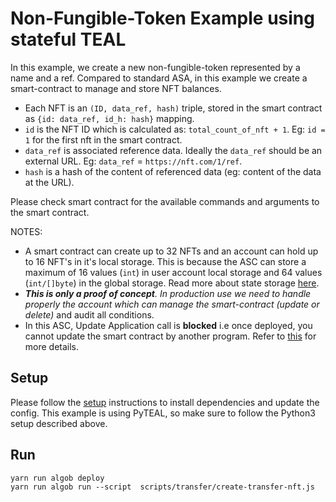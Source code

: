 # Non-Fungible-Token Example using stateful TEAL

In this example, we create a new non-fungible-token represented by a name and a ref.
Compared to standard ASA, in this example we create a smart-contract to manage and store NFT balances.

- Each NFT is an `(ID, data_ref, hash)` triple, stored in the smart contract as `{id: data_ref, id_h: hash}` mapping.
- `id` is the NFT ID which is calculated as: `total_count_of_nft + 1`. Eg: `id = 1` for the first nft in the smart contract.
- `data_ref` is associated reference data. Ideally the `data_ref` should be an external URL. Eg: `data_ref` = `https://nft.com/1/ref`.
- `hash` is a hash of the content of referenced data (eg: content of the data at the URL).

Please check smart contract for the available commands and arguments to the smart contract.

NOTES:

- A smart contract can create up to 32 NFTs and an account can hold up to 16 NFT's in it's local storage. This is because the ASC can store a maximum of 16 values (`int`) in user account local storage and 64 values (`int/[]byte`) in the global storage. Read more about state storage [here](https://developer.algorand.org/docs/features/asc1/stateful/sdks/#state-storage).
- _**This is only a proof of concept**. In production use we need to handle properly the account which can manage the smart-contract (update or delete)_ and audit all conditions.
- In this ASC, Update Application call is **blocked** i.e once deployed, you cannot update the smart contract by another program. Refer to [this](https://developer.algorand.org/docs/features/asc1/stateful/#update-stateful-smart-contract) for more details.

## Setup

Please follow the [setup](../README.md) instructions to install dependencies and update the config.
This example is using PyTEAL, so make sure to follow the Python3 setup described above.

## Run

```
yarn run algob deploy
yarn run algob run --script  scripts/transfer/create-transfer-nft.js
```
